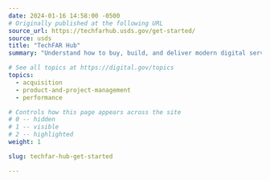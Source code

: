 ```yaml
---
date: 2024-01-16 14:58:00 -0500
# Originally published at the following URL
source_url: https://techfarhub.usds.gov/get-started/
source: usds
title: "TechFAR Hub"
summary: "Understand how to buy, build, and deliver modern digital services while staying on the correct side of compliance with the TechFAR Hub."

# See all topics at https://digital.gov/topics
topics:
  - acquisition
  - product-and-project-management
  - performance

# Controls how this page appears across the site
# 0 -- hidden
# 1 -- visible
# 2 -- highlighted
weight: 1

slug: techfar-hub-get-started

---
```

